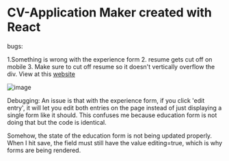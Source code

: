 # CV-Application Maker created with React 
bugs:

1.Something is wrong with the experience form
2. resume gets cut off on mobile
3. Make sure to cut off resume so it doesn't vertically overflow the div. 
View at this [website](https://cv-application2.vercel.app/)

![image](https://github.com/macaroonforu/CV-Application2/assets/121368271/87ce591b-d82f-434d-8a5c-fd6829fddf25)



Debugging: An issue is that with the experience form, if you click 'edit entry', it will let you edit both entries on the page instead of just displaying a single form like it should. This confuses me because education form is not doing that but the code is identical. 

Somehow, the state of the education form is not being updated properly. When I hit save, the field must still have the value editing=true, which is why forms are being rendered. 

